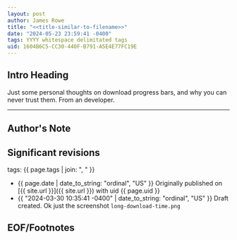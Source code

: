 ```yaml
---
layout: post
author: James Rowe
title: "<<title-similar-to-filename>>"
date: "2024-05-23 23:59:41 -0400"
tags: YYYY whitespace delimitated tags
uid: 1604B6C5-CC30-440F-B791-A5E4E77FC19E
---
```


## Intro Heading

Just some personal thoughts on download progress bars, and why you can never trust them. From an developer.

---

## Author's Note



## Significant revisions

tags: {{ page.tags | join: ", " }} <!-- todo move this somewhere -->

- {{ page.date | date_to_string: "ordinal", "US" }} Originally published on [{{ site.url }}]({{ site.url }}) with uid {{ page.uid }}
- {{ "2024-03-30 10:35:41 -0400" | date_to_string: "ordinal", "US" }} Draft created. Ok just the screenshot `long-download-time.png`

## EOF/Footnotes
